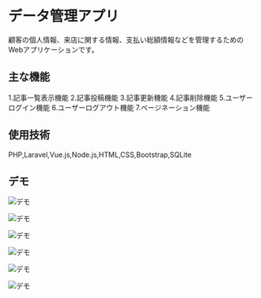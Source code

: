 
# データ管理アプリ

顧客の個人情報、来店に関する情報、支払い総額情報などを管理するためのWebアプリケーションです。

## 主な機能

1.記事一覧表示機能 2.記事投稿機能 3.記事更新機能 4.記事削除機能 5.ユーザーログイン機能 6.ユーザーログアウト機能 7.ページネーション機能  

## 使用技術

PHP,Laravel,Vue.js,Node.js,HTML,CSS,Bootstrap,SQLite

## デモ

![デモ](https://user-images.githubusercontent.com/60135638/90615319-ed987080-e246-11ea-961b-d4a9fafd5de2.png)

![デモ](https://user-images.githubusercontent.com/60135638/90615658-60a1e700-e247-11ea-9eaf-700e56e05147.png)

![デモ](https://user-images.githubusercontent.com/60135638/90615796-8c24d180-e247-11ea-8b73-8c4379e72203.png)

![デモ](https://user-images.githubusercontent.com/60135638/90615890-ab236380-e247-11ea-9069-e88b23c9c06c.png)

![デモ](https://user-images.githubusercontent.com/60135638/90616915-01dd6d00-e249-11ea-88f4-97f696b0a93f.png)

![デモ](https://user-images.githubusercontent.com/60135638/90616928-07d34e00-e249-11ea-95d9-c083d352356c.png)
